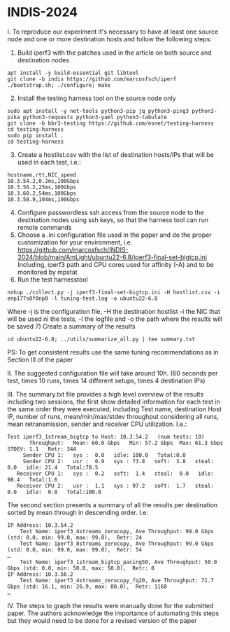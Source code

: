 # INDIS-2024

I. To reproduce our experiment it's necessary to have at least one source node and one or more destination hosts and follow the following steps:
1) Build iperf3 with the patches used in the article on both source and destination nodes
 ```
apt install -y build-essential git libtool
git clone -b indis https://github.com/marcosfsch/iperf
./bootstrap.sh; ./configure; make
```
2) Install the testing harness tool on the source node only
```console
sudo apt install -y net-tools python3-pip jq python3-ping3 python3-pika python3-requests python3-yaml python3-tabulate
git clone -b bbr3-testing https://github.com/esnet/testing-harness
cd testing-harness
sudo pip install .
cd testing-harness
```
3) Create a hostlist.csv with the list of destination hosts/IPs that will be used in each test, i.e.:
```console
hostname,rtt,NIC_speed
10.3.54.2,0.2ms,100Gbps
10.3.56.2,25ms,100Gbps
10.3.60.2,54ms,100Gbps
10.3.58.9,104ms,100Gbps
```
4) Configure passwordless ssh access from the source node to the destination nodes using ssh keys, so that the harness tool can run remote commands
5) Choose a .ini configuration file used in the paper and do the proper customization for your environment, i.e. https://github.com/marcosfsch/INDIS-2024/blob/main/AmLight/ubuntu22-6.8/iperf3-final-set-bigtcp.ini
Including, iperf3 path and CPU cores used for affinity (-A) and to be monitored by mpstat
6) Run the test harnesstool
```console
nohup ./collect.py -j iperf3-final-set-bigtcp.ini -H hostlist.csv -i enp177s0f0np0 -l tuning-test.log -o ubuntu22-6.8
```
Where -j is the configuration file, -H the destination hostlist -i the NIC that will be used ni the tests, -l the logfile and -o the path where the results will be saved
7) Create a summary of the results
```console
cd ubuntu22-6.8; ../utils/summarize_all.py | tee summary.txt
```
PS: To get consistent results use the same tuning recommendations as in Section III of the paper

II. The suggested configuration file will take around 10h. (60 seconds per test, times 10 runs, times 14 different setups, times 4 destination IPs)

III. The summary.txt file provides a high level overview of the results including two sessions, the first show detailed information for each test in the same order they were executed, including Test name, destination Host IP, number of runs, mean/min/max/stdev throughput considering all runs, mean retransmission, sender and receiver CPU utilization. I.e.:
```console
Test iperf3_1stream_bigtcp to Host: 10.3.54.2   (num tests: 10)
       Throughput:   Mean: 60.0 Gbps   Min: 57.2 Gbps  Max: 61.3 Gbps   STDEV: 1.1   Retr: 344
     Sender CPU 1:   sys :  0.0   idle: 100.0   Total:0.0
     Sender CPU 2:   usr :  0.9   sys : 73.8   soft:  3.8   steal:  0.0   idle: 21.4   Total:78.5
   Receiver CPU 1:   sys :  0.2   soft:  1.4   steal:  0.0   idle: 98.4   Total:1.6
   Receiver CPU 2:   usr :  1.1   sys : 97.2   soft:  1.7   steal:  0.0   idle:  0.0   Total:100.0
```

The second section presents a summary of all the results per destination sorted by mean through in descending order. I.e:
```console
IP Address: 10.3.54.2
    Test Name: iperf3_4streams_zerocopy, Ave Throughput: 99.0 Gbps (std: 0.0, min: 99.0, max: 99.0),  Retr: 24
    Test Name: iperf3_8streams_zerocopy, Ave Throughput: 99.0 Gbps (std: 0.0, min: 99.0, max: 99.0),  Retr: 54
…
    Test Name: iperf3_1stream_bigtcp_pacing50, Ave Throughput: 50.0 Gbps (std: 0.0, min: 50.0, max: 50.0),  Retr: 0
IP Address: 10.3.56.2
    Test Name: iperf3_4streams_zerocopy_fq20, Ave Throughput: 71.7 Gbps (std: 16.1, min: 26.9, max: 80.0),  Retr: 1168
…
```

IV. The steps to graph the results were manually done for the submitted  paper. The authors acknowledge the importance of automating this steps but they would need to be done for a revised version of the paper
